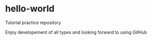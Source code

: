 # hello-world
Tutorial practice repository

Enjoy developement of all types and looking forward to using GitHub
